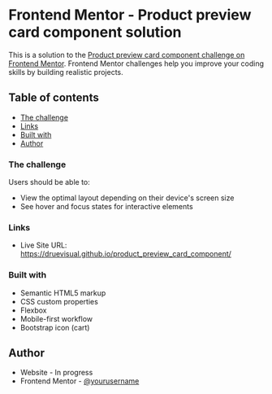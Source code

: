 # Frontend Mentor - Product preview card component solution

This is a solution to the [Product preview card component challenge on Frontend Mentor](https://www.frontendmentor.io/challenges/product-preview-card-component-GO7UmttRfa). Frontend Mentor challenges help you improve your coding skills by building realistic projects. 

## Table of contents


  - [The challenge](#the-challenge)
  - [Links](#links)
  - [Built with](#built-with)
  - [Author](#author)



### The challenge

Users should be able to:

- View the optimal layout depending on their device's screen size
- See hover and focus states for interactive elements

### Links

- Live Site URL: https://druevisual.github.io/product_preview_card_component/

### Built with

- Semantic HTML5 markup
- CSS custom properties
- Flexbox
- Mobile-first workflow
- Bootstrap icon (cart)

## Author

- Website - In progress
- Frontend Mentor - [@yourusername](https://www.frontendmentor.io/profile/druevisual)
